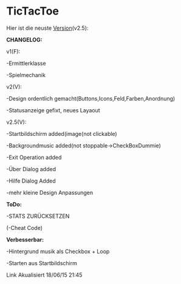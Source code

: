 # TicTacToe

Hier ist die neuste [Version](https://drive.google.com/open?id=0B2GSUNXSneswfl91SEt0bVF1LUczRXZxZ3FfS0VwQ1J6WW42YjZRaUw4LU9GOWRmeEkwRWc&authuser=0)(v2.5):


**CHANGELOG:**

v1(F):

-Ermittlerklasse

-Spielmechanik



v2(V):

-Design ordentlich gemacht(Buttons,Icons,Feld,Farben,Anordnung) 

-Statusanzeige gefixt, neues Layaout 




v2.5(V):

-Startbildschirm added(image(not clickable)

-Backgroundmusic added(not stoppable->CheckBoxDummie)

-Exit Operation added

-Über Dialog added

-Hilfe Dialog Added

-mehr kleine Design Anpassungen





**ToDo:**

-STATS ZURÜCKSETZEN

(-Cheat Code)


**Verbesserbar:**

-Hintergrund musik als Checkbox + Loop

-Starten aus Startbildschirm 



Link Akualisiert 18/06/15 21:45
